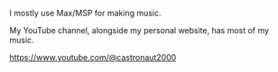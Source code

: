 I mostly use Max/MSP for making music.

My YouTube channel, alongside my personal website, has most of my music.

https://www.youtube.com/@castronaut2000
